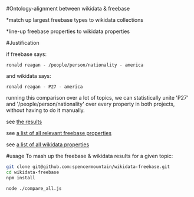 
#Ontology-alignment between wikidata & freebase

*match up largest freebase types to wikidata collections

*line-up freebase properties to wikidata properties


#Justification

if freebase says:
````
ronald reagan - /people/person/nationality - america
````
and wikidata says:
````
ronald reagan - P27 - america
````

running this comparison over a lot of topics, we can statistically unite 'P27' and '/people/person/nationality' over every property in both projects, without having to do it manually.

see [the results](https://docs.google.com/spreadsheets/d/1QXISrOrsr8EEjTtkIKsbIQGhg7jRXh_RKFlA-Xig84I/edit#gid=811332421)


see [a list of all relevant freebase properties](https://docs.google.com/spreadsheets/d/1USoyyvgouOK8t7PjtP_yveVbKM2WZI64lhtvhG0oj3Y/edit#gid=0)


see [a list of all wikidata properties](https://www.wikidata.org/wiki/Wikidata:List_of_properties/all)

#usage
To mash up the freebase & wikidata results for a given topic:
````bash
git clone git@github.com:spencermountain/wikidata-freebase.git
cd wikidata-freebase
npm install
````

````bash
node ./compare_all.js
````

